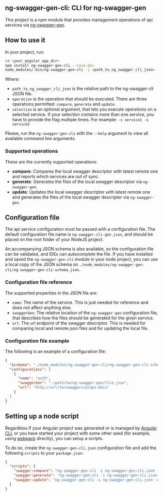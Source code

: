 ## ng-swagger-gen-cli: CLI for ng-swagger-gen

This project is a npm module that provides management operations of api services via [ng-swagger-gen](https://github.com/cyclosproject/ng-swagger-gen).

## How to use it

In your project, run:

```bash
cd <your_angular_app_dir>
npm install ng-swagger-gen-cli --save-dev
node_modules/.bin/ng-swagger-gen-cli -i <path_to_ng_swagger_cli_json> -o operation -s selection
```

Where:

- `path_to_ng_swagger_cli_json` is the relative path to the ng-swagger-cli JSON
  file.
- `operation` is the operation that should be executed. There are three operations permitted: `compare`, `generate` and `update`.
- `selection` is an optional argument, that lets you execute operations on a selected service. If your selection contains more than one service, you have to provide the flag multiple times. For example: `-s service1 -s service2`

Please, run the `ng-swagger-gen-cli` with the `--help` argument to view all available command line arguments.

### Supported operations

These are the currently supported operations:

- **compare**: Compares the local swagger descriptor with latest remote one and reports which services are out of sync.
- **generate**: Generates the files of the local swagger descriptor via `ng-swagger-gen`.
- **update**: Updates the local swagger descriptor with latest remote one and generates the files of the local swagger descriptor via `ng-swagger-gen`.

## Configuration file

The api service configuration must be passed with a configuration file. The default configuration
file name is `ng-swagger-cli-gen.json`, and should be placed on the root folder
of your NodeJS project.

An accompanying JSON schema is also available, so the configuration file can be
validated, and IDEs can autocomplete the file. If you have installed and
saved the `ng-swagger-gen-cli` module in your node project, you can use a local copy
of the JSON schema on `./node_modules/ng-swagger-gen-cli/ng-swagger-gen-cli-schema.json`.

### Configuration file reference

The supported properties in the JSON file are:

- `name`: The name of the service. This is just needed for reference and does not affect anything else.
- `swaggerGen`: The relative location of the `ng-swagger-gen` configuration file, that describes how the files should be generated for the given service.
- `url`: The url endpoint of the swagger descriptor. This is needed for comparing local and remote json files and for updating the local file.

### Configuration file example

The following is an example of a configuration file:

```json
{
  "$schema": "./node_modules/ng-swagger-gen-cli/ng-swagger-gen-cli-schema.json",
  "configurations": [
    {
      "name": "auth",
      "swaggerGen": "./path/to/ng-swagger-gen/file.json",
      "url": "http://url/to/swagger/v2/api-docs"
    }
  ]
}
```

## Setting up a node script

Regardless If your Angular project was generated or is managed by
[Angular CLI](https://cli.angular.io/), or you have started your project with
some other seed (for example, using [webpack](https://webpack.js.org/)
directly), you can setup a scripts.

To do so, create the `ng-swagger-gen-cli.json` configuration file and add the
following `scripts` to your `package.json`:

```json
{
  "scripts": {
    "swagger:compare": "ng-swagger-gen-cli -i ng-swagger-gen-cli.json -o compare",
    "swagger:generate": "ng-swagger-gen-cli -i ng-swagger-gen-cli.json -o generate",
    "swagger:update": "ng-swagger-gen-cli -i ng-swagger-gen-cli.json -o update"
  }
}
```
